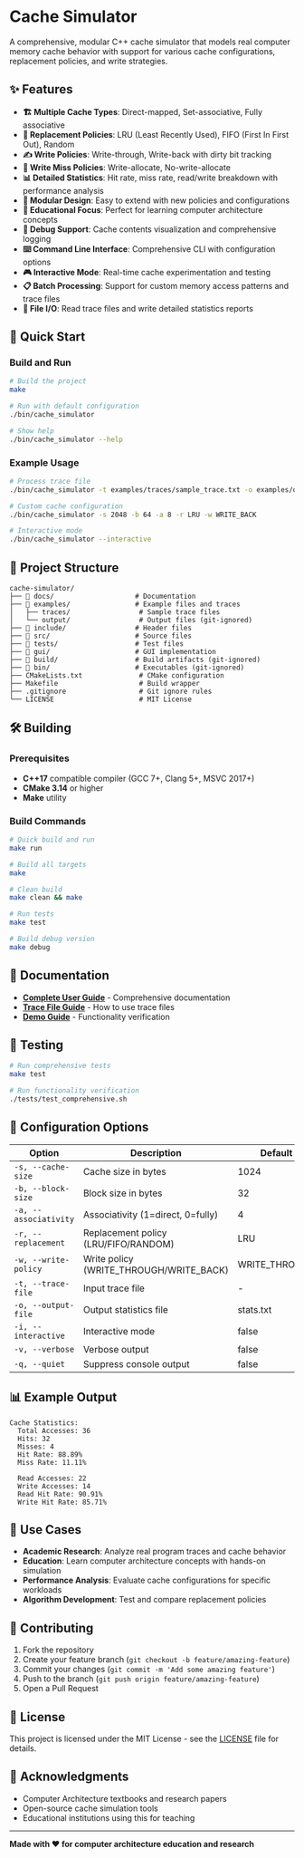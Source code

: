 # Cache Simulator

A comprehensive, modular C++ cache simulator that models real computer memory cache behavior with support for various cache configurations, replacement policies, and write strategies.

## ✨ Features

- **🏗️ Multiple Cache Types**: Direct-mapped, Set-associative, Fully associative
- **🔄 Replacement Policies**: LRU (Least Recently Used), FIFO (First In First Out), Random
- **✍️ Write Policies**: Write-through, Write-back with dirty bit tracking
- **📝 Write Miss Policies**: Write-allocate, No-write-allocate
- **📊 Detailed Statistics**: Hit rate, miss rate, read/write breakdown with performance analysis
- **🧩 Modular Design**: Easy to extend with new policies and configurations
- **🎯 Educational Focus**: Perfect for learning computer architecture concepts
- **🔧 Debug Support**: Cache contents visualization and comprehensive logging
- **⌨️ Command Line Interface**: Comprehensive CLI with configuration options
- **🎮 Interactive Mode**: Real-time cache experimentation and testing
- **📋 Batch Processing**: Support for custom memory access patterns and trace files
- **📄 File I/O**: Read trace files and write detailed statistics reports

## 🚀 Quick Start

### Build and Run
```bash
# Build the project
make

# Run with default configuration
./bin/cache_simulator

# Show help
./bin/cache_simulator --help
```

### Example Usage
```bash
# Process trace file
./bin/cache_simulator -t examples/traces/sample_trace.txt -o examples/output/results.txt

# Custom cache configuration
./bin/cache_simulator -s 2048 -b 64 -a 8 -r LRU -w WRITE_BACK

# Interactive mode
./bin/cache_simulator --interactive
```

## 📁 Project Structure

```
cache-simulator/
├── 📁 docs/                    # Documentation
├── 📁 examples/                # Example files and traces
│   ├── traces/                 # Sample trace files
│   └── output/                 # Output files (git-ignored)
├── 📁 include/                 # Header files
├── 📁 src/                     # Source files
├── 📁 tests/                   # Test files
├── 📁 gui/                     # GUI implementation
├── 📁 build/                   # Build artifacts (git-ignored)
├── 📁 bin/                     # Executables (git-ignored)
├── CMakeLists.txt              # CMake configuration
├── Makefile                    # Build wrapper
├── .gitignore                  # Git ignore rules
└── LICENSE                     # MIT License
```

## 🛠️ Building

### Prerequisites
- **C++17** compatible compiler (GCC 7+, Clang 5+, MSVC 2017+)
- **CMake 3.14** or higher
- **Make** utility

### Build Commands
```bash
# Quick build and run
make run

# Build all targets
make

# Clean build
make clean && make

# Run tests
make test

# Build debug version
make debug
```

## 📖 Documentation

- **[Complete User Guide](docs/README.md)** - Comprehensive documentation
- **[Trace File Guide](docs/TRACE_FILE_GUIDE.md)** - How to use trace files
- **[Demo Guide](docs/DEMONSTRATION_GUIDE.md)** - Functionality verification

## 🧪 Testing

```bash
# Run comprehensive tests
make test

# Run functionality verification
./tests/test_comprehensive.sh
```

## 🔧 Configuration Options

| Option | Description | Default |
|--------|-------------|---------|
| `-s, --cache-size` | Cache size in bytes | 1024 |
| `-b, --block-size` | Block size in bytes | 32 |
| `-a, --associativity` | Associativity (1=direct, 0=fully) | 4 |
| `-r, --replacement` | Replacement policy (LRU/FIFO/RANDOM) | LRU |
| `-w, --write-policy` | Write policy (WRITE_THROUGH/WRITE_BACK) | WRITE_THROUGH |
| `-t, --trace-file` | Input trace file | - |
| `-o, --output-file` | Output statistics file | stats.txt |
| `-i, --interactive` | Interactive mode | false |
| `-v, --verbose` | Verbose output | false |
| `-q, --quiet` | Suppress console output | false |

## 📊 Example Output

```
Cache Statistics:
  Total Accesses: 36
  Hits: 32
  Misses: 4
  Hit Rate: 88.89%
  Miss Rate: 11.11%

  Read Accesses: 22
  Write Accesses: 14
  Read Hit Rate: 90.91%
  Write Hit Rate: 85.71%
```

## 🎯 Use Cases

- **Academic Research**: Analyze real program traces and cache behavior
- **Education**: Learn computer architecture concepts with hands-on simulation
- **Performance Analysis**: Evaluate cache configurations for specific workloads
- **Algorithm Development**: Test and compare replacement policies

## 🤝 Contributing

1. Fork the repository
2. Create your feature branch (`git checkout -b feature/amazing-feature`)
3. Commit your changes (`git commit -m 'Add some amazing feature'`)
4. Push to the branch (`git push origin feature/amazing-feature`)
5. Open a Pull Request

## 📄 License

This project is licensed under the MIT License - see the [LICENSE](LICENSE) file for details.

## 🙏 Acknowledgments

- Computer Architecture textbooks and research papers
- Open-source cache simulation tools
- Educational institutions using this for teaching

---

**Made with ❤️ for computer architecture education and research**
